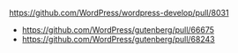 https://github.com/WordPress/wordpress-develop/pull/8031

* https://github.com/WordPress/gutenberg/pull/66675
* https://github.com/WordPress/gutenberg/pull/68243
